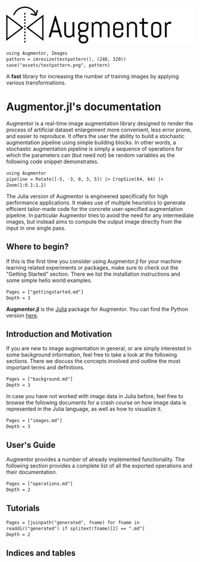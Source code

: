 ![header](https://raw.githubusercontent.com/JuliaML/FileStorage/master/Augmentor/readme/header.png)

```@eval
using Augmentor, Images
pattern = imresize(testpattern(), (240, 320))
save("assets/testpattern.png", pattern)
```

A **fast** library for increasing the number of training images
by applying various transformations.

# Augmentor.jl's documentation

Augmentor is a real-time image augmentation library designed to
render the process of artificial dataset enlargement more
convenient, less error prone, and easier to reproduce. It offers
the user the ability to build a stochastic augmentation pipeline
using simple building blocks. In other words, a stochastic
augmentation pipeline is simply a sequence of operations for
which the parameters can (but need not) be random variables as
the following code snippet demonstrates.

```@repl
using Augmentor
pipeline = Rotate([-5, -3, 0, 3, 5]) |> CropSize(64, 64) |> Zoom(1:0.1:1.2)
```

The Julia version of Augmentor is engineered specifically for
high performance applications. It makes use of multiple
heuristics to generate efficient tailor-made code for the
concrete user-specified augmentation pipeline. In particular
Augmentor tries to avoid the need for any intermediate images,
but instead aims to compute the output image directly from the
input in one single pass.

## Where to begin?

If this is the first time you consider using Augmentor.jl for
your machine learning related experiments or packages, make sure
to check out the "Getting Started" section. There we list the
installation instructions and some simple hello world examples.

```@contents
Pages = ["gettingstarted.md"]
Depth = 3
```

**Augmentor.jl** is the [Julia](https://julialang.org) package
for Augmentor. You can find the Python version
[here](https://github.com/mdbloice/Augmentor).

## Introduction and Motivation

If you are new to image augmentation in general, or are simply
interested in some background information, feel free to take a
look at the following sections. There we discuss the concepts
involved and outline the most important terms and definitions.

```@contents
Pages = ["background.md"]
Depth = 3
```

In case you have not worked with image data in Julia before, feel
free to browse the following documents for a crash course on how
image data is represented in the Julia language, as well as how
to visualize it.

```@contents
Pages = ["images.md"]
Depth = 3
```

## User's Guide

Augmentor provides a number of already implemented functionality.
The following section provides a complete list of all the
exported operations and their documentation.

```@contents
Pages = ["operations.md"]
Depth = 2
```

## Tutorials

```@contents
Pages = [joinpath("generated", fname) for fname in readdir("generated") if splitext(fname)[2] == ".md"]
Depth = 2
```

## Indices and tables

```@index
```

